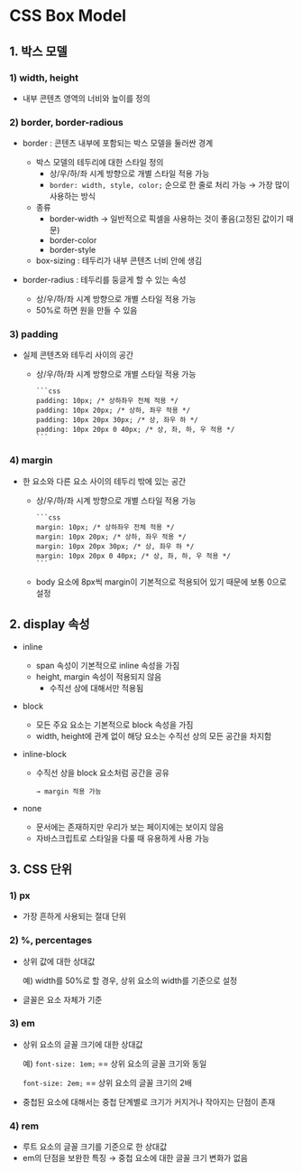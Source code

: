 # CSS Box Model

## 1. 박스 모델

### 1) width, height

- 내부 콘텐츠 영역의 너비와 높이를 정의

### 2) border, border-radious

- border : 콘텐츠 내부에 포함되는 박스 모델을 둘러싼 경계

  - 박스 모델의 테두리에 대한 스타일 정의
    - 상/우/하/좌 시계 방향으로 개별 스타일 적용 가능
    - `border: width, style, color;` 순으로 한 줄로 처리 가능 → 가장 많이 사용하는 방식
  - 종류
    - border-width → 일반적으로 픽셀을 사용하는 것이 좋음(고정된 값이기 때문)
    - border-color
    - border-style
  - box-sizing : 테두리가 내부 콘텐츠 너비 안에 생김

- border-radius : 테두리를 둥글게 할 수 있는 속성

  - 상/우/하/좌 시계 방향으로 개별 스타일 적용 가능
  - 50%로 하면 원을 만들 수 있음

### 3) padding

- 실제 콘텐츠와 테두리 사이의 공간

  - 상/우/하/좌 시계 방향으로 개별 스타일 적용 가능

        ```css
        padding: 10px; /* 상하좌우 전체 적용 */
        padding: 10px 20px; /* 상하, 좌우 적용 */
        padding: 10px 20px 30px; /* 상, 좌우 하 */
        padding: 10px 20px 0 40px; /* 상, 좌, 하, 우 적용 */
        ```

### 4) margin

- 한 요소와 다른 요소 사이의 테두리 밖에 있는 공간

  - 상/우/하/좌 시계 방향으로 개별 스타일 적용 가능

        ```css
        margin: 10px; /* 상하좌우 전체 적용 */
        margin: 10px 20px; /* 상하, 좌우 적용 */
        margin: 10px 20px 30px; /* 상, 좌우 하 */
        margin: 10px 20px 0 40px; /* 상, 좌, 하, 우 적용 */
        ```

  - body 요소에 8px씩 margin이 기본적으로 적용되어 있기 때문에 보통 0으로 설정

## 2. display 속성

- inline

  - span 속성이 기본적으로 inline 속성을 가짐
  - height, margin 속성이 적용되지 않음
    - 수직선 상에 대해서만 적용됨

- block

  - 모든 주요 요소는 기본적으로 block 속성을 가짐
  - width, height에 관계 없이 해당 요소는 수직선 상의 모든 공간을 차지함

- inline-block

  - 수직선 상을 block 요소처럼 공간을 공유

        → margin 적용 가능

- none
  - 문서에는 존재하지만 우리가 보는 페이지에는 보이지 않음
  - 자바스크립트로 스타일을 다룰 때 유용하게 사용 가능

## 3. CSS 단위

### 1) px

- 가장 흔하게 사용되는 절대 단위

### 2) %, percentages

- 상위 값에 대한 상대값

  예) width를 50%로 할 경우, 상위 요소의 width를 기준으로 설정

- 글꼴은 요소 자체가 기준

### 3) em

- 상위 요소의 글꼴 크기에 대한 상대값

  예) `font-size: 1em;` == 상위 요소의 글꼴 크기와 동일

  `font-size: 2em;` == 상위 요소의 글꼴 크기의 2배

- 중첩된 요소에 대해서는 중첩 단계별로 크기가 커지거나 작아지는 단점이 존재

### 4) rem

- 루트 요소의 글꼴 크기를 기준으로 한 상대값
- em의 단점을 보완한 특징 → 중첩 요소에 대한 글꼴 크기 변화가 없음
